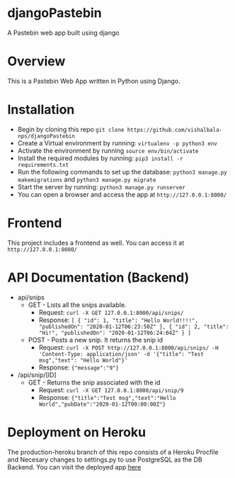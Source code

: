 # djangoPastebin
A Pastebin web app built using django
# Overview
This is a Pastebin Web App written in Python using Django.
# Installation
 - Begin by cloning this repo `git clone https://github.com/vishalbala-nps/djangoPastebin`
 - Create a Virtual environment by running: `virtualenv -p python3 env`
 - Activate the environment by running `source env/bin/activate`
 - Install the required modules by running: `pip3 install -r requirements.txt`
 - Run the following commands to set up the database: `python3 manage.py makemigrations` and `python3 manage.py migrate`
 - Start the server by running: `python3 manage.py runserver`
 - You can open a browser and access the app at `http://127.0.0.1:8000/`
# Frontend
This project includes a frontend as well. You can access it at `http://127.0.0.1:8000/`
# API Documentation (Backend)
 - api/snips
	 - GET - Lists all the snips available.
		 - Request: `curl -X GET 127.0.0.1:8000/api/snips/`
		 - Response: `[ { "id": 1, "title": "Hello World!!!!", "publishedOn": "2020-01-12T06:23:50Z" }, { "id": 2, "title": "Hi!", "publishedOn": "2020-01-12T06:24:04Z" } ]`
	 - POST - Posts a new snip. It returns the snip id
		 - Request: `curl -X POST http://127.0.0.1:8000/api/snips/ -H 'Content-Type: application/json' -d '{"title": "Test msg","text": "Hello World"}'`
		 - Response: `{"message":"9"}`
 - /api/snip/[ID]
	 - GET - Returns the snip associated with the id
		 - Request: `curl -X GET 127.0.0.1:8000/api/snip/9`
		 - Response: `{"title":"Test msg","text":"Hello World","pubDate":"2020-01-12T00:00:00Z"}`
# Deployment on Heroku
The production-heroku branch of this repo consists of a Heroku Procfile and Necesary changes to settings.py to use PostgreSQL as the DB Backend. You can visit the deployed app [here](http://djangopastebin.herokuapp.com)




